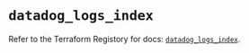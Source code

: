 # `datadog_logs_index`

Refer to the Terraform Registory for docs: [`datadog_logs_index`](https://registry.terraform.io/providers/datadog/datadog/3.25.0/docs/resources/logs_index).
